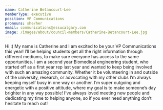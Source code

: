 ```yaml
---
name: Catherine Betancourt-Lee
memberType: executive
position: VP Communications
pronouns: she/her
email: communications@essucalgary.com
image: /images/about/council-members/Catherine-Betancourt-Lee.jpg
---
```

Hi :) My name is Catherine and I am excited to be your VP Communications this year! I’ll be helping students get all the right information through different mediums, to make sure everyone has access to the same opportunities. I am a second year Biomedical engineering student, who started off as a first year rep last year and wanted to keep being involved with such an amazing community. Whether it be volunteering in and outside of the university, research, or advocating with my other clubs I’m always keeping myself busy in one way or another. I’m super outgoing and energetic with a positive attitude, where my goal is to make someone’s day brighter in any way possible! I’ve always loved meeting new people and dedicating my time to helping anyone, so if you ever need anything don’t hesitate to reach out!